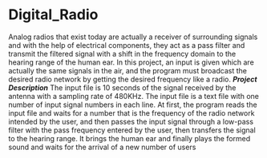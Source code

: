 # Digital_Radio
Analog radios that exist today are actually a receiver of surrounding signals and with the help of electrical components,
they act as a pass filter and transmit the filtered signal with a shift in the frequency domain to the hearing range of the human ear.
In this project, an input is given which are actually the same signals in the air,
and the program must broadcast the desired radio network by getting the desired frequency like a radio.
***Project Description***
The input file is 10 seconds of the signal received by the antenna with a sampling rate of 480KHz. The input file is a text file with one number of input signal numbers in each line. At first, the program reads the input file and waits for a number that is the frequency of the radio network intended by the user, and then passes the input signal through a low-pass filter with the pass frequency entered by the user, then transfers the signal to the hearing range. It brings the human ear and finally plays the formed sound and waits for the arrival of a new number of users
